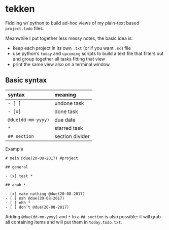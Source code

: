 tekken
======

Fiddling w/ python to build ad-hoc views of my plain-text based `project.todo` files.

Meanwhile I put together less messy notes, the basic idea is:

* keep each project in its own `.txt` (or if you want `.md`) file
* use python’s `today` and `upcoming` scripts to build a text file that filters out and group together all tasks fitting that view
* print the same view also on a terminal window

## Basic syntax

| syntax             | meaning         |                            
|:--                 |:--              |
| `- [ ]`            | undone task     |
| `- [x]`            | done task       |
| `@due(dd-mm-yyyy)` | due date        |
| `*`                | starred task    |
| `## section`       | section divider |

Example

```
# nein @due(20-08-2017) #project

## general

- [x] test *

## ahah *

- [x] make nothing @due(20-08-2017)
- [ ] nah @due(20-08-2017)
- [ ] ehh *
- [ ] don’t @due(20-08-2017)

```

Adding `@due(dd-mm-yyyy)` and `*` to a `## section` is also possible: it will grab all containing items and will put them in `today.todo.txt`.